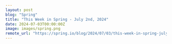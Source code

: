 ```yaml
---
layout: post
blog: "Spring"
title: "This Week in Spring - July 2nd, 2024"
date: 2024-07-03T00:00:00Z
image: images/spring.png
remote_url: "https://spring.io/blog/2024/07/03/this-week-in-spring-july-2nd-2024"
---
```

